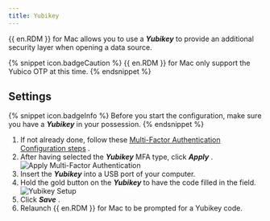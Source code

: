 ```yaml
---
title: Yubikey
---
```

{{ en.RDM }} for Mac allows you to use a ***Yubikey*** to provide an additional security layer when opening a data source. 

{% snippet icon.badgeCaution %} 
{{ en.RDM }} for Mac only support the Yubico OTP at this time. 
{% endsnippet %}
 
## Settings 

{% snippet icon.badgeInfo %} 
Before you start the configuration, make sure you have a ***Yubikey*** in your possession. 
{% endsnippet %}
 
1. If not already done, follow these [Multi-Factor Authentication Configuration steps](/rdm/mac/data-sources/multi-factor-authentication/) . 
1. After having selected the ***Yubikey*** MFA type, click ***Apply*** .  
![Apply Multi-Factor Authentication](/img/en/rdm/mac/clip10068.png) 
1. Insert the ***Yubikey*** into a USB port of your computer. 
1. Hold the gold button on the ***Yubikey*** to have the code filled in the field.  
![Yubikey Setup](/img/en/rdm/mac/clip10069.png) 
1. Click ***Save*** . 
1. Relaunch {{ en.RDM }} for Mac to be prompted for a Yubikey code. 

